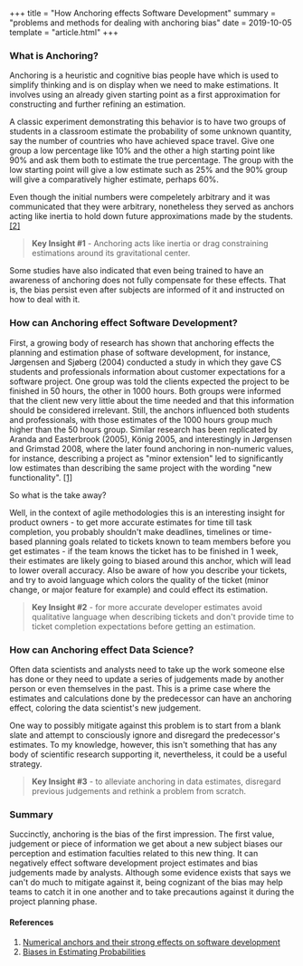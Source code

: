 +++
title = "How Anchoring effects Software Development"
summary = "problems and methods for dealing with anchoring bias"
date = 2019-10-05
template = "article.html"
+++


### What is Anchoring?

Anchoring is a heuristic and cognitive bias people have which is used to simplify thinking and is on display when we need to make estimations. It involves using an already given starting point as a first approximation for constructing and further refining an estimation.

A classic experiment demonstrating this behavior is to have two groups of students in a classroom estimate the probability of some unknown quantity, say the number of countries who have achieved space travel. Give one group a low percentage like 10% and the other a high starting point like 90% and ask them both to estimate the true percentage. The group with the low starting point will give a low estimate such as 25% and the 90% group will give a comparatively higher estimate, perhaps 60%. 

Even though the initial numbers were compeletely arbitrary and it was communicated that they were arbitrary, nonetheless they served as anchors acting like inertia to hold down future approximations made by the students. [[2]](#ref2)

> **Key Insight #1** - Anchoring acts like inertia or drag constraining estimations around its gravitational center.

Some studies have also indicated that even being trained to have an awareness of anchoring does not fully compensate for these effects. That is, the bias persist even after subjects are informed of it and instructed on how to deal with it.  

### How can Anchoring effect Software Development?

First, a growing body of research has shown that anchoring effects the planning and estimation phase of software development, for instance, Jørgensen and Sjøberg (2004) conducted a study in which they gave CS students and professionals information about customer expectations for a software project. One group was told the clients expected the project to be finished in 50 hours, the other in 1000 hours. Both groups were informed that the client new very little about the time needed and that this information should be considered irrelevant. Still, the anchors influenced both students and professionals, with those estimates of the 1000 hours group much higher than the 50 hours group. Similar research has been replicated by Aranda and Easterbrook (2005), König 2005, and interestingly in Jørgensen and Grimstad 2008, where the later found anchoring in non-numeric values, for instance, describing a project as "minor extension" led to significantly low estimates than describing the same project with the wording "new functionality". [[1]](#ref1)

So what is the take away?

Well, in the context of agile methodologies this is an interesting insight for product owners - to get more accurate estimates for time till task completion, you probably shouldn't make deadlines, timelines or time-based planning goals related to tickets known to team members before you get estimates - if the team knows the ticket has to be finished in 1 week, their estimates are likely going to biased around this anchor, which will lead to lower overall accuracy. Also be aware of how you describe your tickets, and try to avoid language which colors the quality of the ticket (minor change, or major feature for example) and could effect its estimation.

> **Key Insight #2** - for more accurate developer estimates avoid qualitative language when describing tickets and don't provide time to ticket completion expectations before getting an estimation.

### How can Anchoring effect Data Science?

Often data scientists and analysts need to take up the work someone else has done or they need to update a series of judgements made by another person or even themselves in the past. This is a prime case where the estimates and calculations done by the predecessor can have an anchoring effect, coloring the data scientist's new judgement.

One way to possibly mitigate against this problem is to start from a blank slate and attempt to consciously ignore and disregard the predecessor's estimates. To my knowledge, however, this isn't something that has any body of scientific research supporting it, nevertheless, it could be a useful strategy.

> **Key Insight #3** - to alleviate anchoring in data estimates, disregard previous judgements and rethink a problem from scratch.


### Summary

Succinctly, anchoring is the bias of the first impression. The first value, judgement or piece of information we get about a new subject biases our perception and estimation faculties related to this new thing. It can negatively effect software development project estimates and bias judgements made by analysts. Although some evidence exists that says we can't do much to mitigate against it, being cognizant of the bias may help teams to catch it in one another and to take precautions against it during the project planning phase.

#### References

1. <a target="_blank" href="https://www.sciencedirect.com/science/article/pii/S0164121215000618" name="ref1">Numerical anchors and their strong effects on software development</a>
2. <a target="_blank" href="https://www.cia.gov/library/center-for-the-study-of-intelligence/csi-publications/books-and-monographs/psychology-of-intelligence-analysis/art15.html" name="ref2">Biases in Estimating Probabilities</a>
